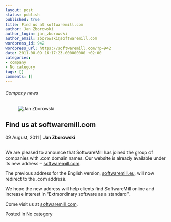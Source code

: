 ```yaml
---
layout: post
status: publish
published: true
title: Find us at softwaremill.com
author: Jan Zborowski
author_login: jan_zborowski
author_email: zborowski@softwaremill.com
wordpress_id: 942
wordpress_url: https://softwaremill.com/?p=942
date: 2011-08-09 16:17:23.000000000 +02:00
categories:
- company
- No category
tags: []
comments: []
---
```


<h6>Company news</h6>
<div class="post-header clearfix">
<figure><div class="image"><img src="https://softwaremill.com/wp-content/uploads/2013/04/zborowski.jpg" alt="Jan Zborowski"></div></figure><div class="title">
<h2 class="font-dark-blue font-normal">Find us at softwaremill.com</h2>09 August, 2011 | <b>Jan Zborowski</b><br><br>
</div>
</div>
<div class="post-rows"><div class="text">
<p id="Postyarchiwalne-Findusatsoftwaremill.com">We are pleased to announce that SoftwareMill has joined the group of companies with .com domain names. Our website is already available under its new address – <a href="http://softwaremill.com/" rel="nofollow">softwaremill.com</a>.</p>
<p>The previous address for the English version, <a href="http://softwaremill.eu/" rel="nofollow">softwaremill.eu</a>, will now redirect to the .com address.</p>
<p>We hope the new address will help clients find SoftwareMill online and increase interest in “Extraordinary software as a standard”.</p>
<p>Come visit us at <a href="http://softwaremill.com/" rel="nofollow">softwaremill.com</a>.</p>
</div></div>
<div class="post-footer">Posted in No category</div>
